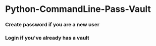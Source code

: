 # Python-CommandLine-Pass-Vault

### Create password if you are a new user
### Login if you've already has a vault